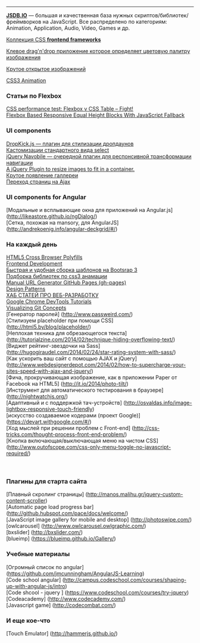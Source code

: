 -------------------------------------------------------------------------

<a href="http://www.jsdb.io/">__JSDB.IO__</a> — большая и качественная база нужных скриптов/библиотек/фреймворков на JavaScript.
Все распределено по категориям: Animation, Application, Audio, Video, Games и др.

<a href="http://usablica.github.io/front-end-frameworks/compare.html">Коллекция CSS __frontend frameworks__</a>

<a href="http://lokeshdhakar.com/projects/color-thief/">Клевое drag'n'drop приложение которое определяет цветовую палитру изображения</a>

<a href="http://codepen.io/terrymun/full/JKHwp">Крутое открытое изображений</a>

<a href="http://www.justinaguilar.com/animations/index.html#">CSS3 Animation</a>



### Статьи по Flexbox

<a href="http://benfrain.com/css-performance-test-flexbox-v-css-table-fight/">CSS performance test: Flexbox v CSS Table – Fight!</a><br>
<a href="http://osvaldas.info/flexbox-based-responsive-equal-height-blocks-with-javascript-fallback">Flexbox Based Responsive Equal Height Blocks With JavaScript Fallback</a><br>


### UI components
<a href="http://robdel12.github.io/DropKick/">DropKick.js — плагин для стилизации дропдаунов</a><br>
<a href="http://vst.mn/selectordie/">Кастомизации стандартного вида select</a><br>
<a href="http://madebymade.github.io/jquery-navobile/">jQuery Navobile — очередной плагин для респонсивной трансформации навигации</a><br>
<a href="https://dl.dropboxusercontent.com/u/6983010/wserv/imgLiquid/examples/imgLiquid.html">
  A jQuery Plugin to resize images to fit in a container.
</a><br>
<a href="http://ademilter.com/lab/liffect/">
 Крутое появление галлереи
</a><br>
<a href="https://github.com/defunkt/jquery-pjax">
 Переход страниц на Ajax
</a><br>

### UI components for Angular

[Модальные и всплывающие окна для приложений на Angular.js] (http://likeastore.github.io/ngDialog/) <br>
[Cетка, похожая на mansory, для AngularJS] (http://andrekoenig.info/angular-deckgrid/#/) <br>

### На каждый день
<a href="https://github.com/Modernizr/Modernizr/wiki/HTML5-Cross-browser-Polyfills">HTML5 Cross Browser Polyfills </a><br>
<a href="https://github.com/dypsilon/frontend-dev-bookmarks">Frontend Development</a><br>
<a href="http://lollyt.in/"> Быстрая и удобная сборка шаблонов на Bootsrap 3</a><br>
<a href="http://codegeekz.com/css-effect-libraries-creating-beautiful-animations/"> Подборка библиотек по css3 анамации</a><br>
<a href="http://drastudio.github.io/url-generator/"> Manual URL Generator GitHub Pages (gh-pages)</a><br>
<a href="http://codepen.io/patterns/"> Design Patterns </a><br>
<a href="http://devshelf.us/"> ХАБ СТАТЕЙ ПРО ВЕБ-РАЗРАБОТКУ </a><br>
<a href="http://sixrevisions.com/tutorials/devtools-tutorials/"> Google Chrome DevTools Tutorials </a><br>
[Visualizing Git Concepts](http://onlywei.github.io/explain-git-with-d3/) <br>
[Генератор паролей] (http://www.passweird.com/) <br>
[Стилизуем placeholder при помощи CSS] (http://html5.by/blog/placeholder/) <br>
[Неплохая техника для обрезающегося текста] (http://tutorialzine.com/2014/02/technique-hiding-overflowing-text/) <br>
[Виджет рейтинг-звездочки на Sass] (http://hugogiraudel.com/2014/02/24/star-rating-system-with-sass/) <br>
[Как ускорить ваш сайт с помощью AJAX и jQuery] (http://www.webdesignerdepot.com/2014/02/how-to-supercharge-your-sites-speed-with-ajax-and-jquery/) <br>
[Фича, прокручивающая изображение, как в приложении Paper от Facebook на HTML5] (http://jt.io/2014/photo-tilt/) <br>
[Инструмент для автоматического тестирования в браузере] (http://nightwatchjs.org/) <br>
[Адаптивный и с поддержкой тач-устройств] (http://osvaldas.info/image-lightbox-responsive-touch-friendly) <br>
[искусство создаваемое кодерами (проект Google)] (https://devart.withgoogle.com/#/) <br>
[Ход мыслей при решении проблем с Front-end] (http://css-tricks.com/thought-process-front-end-problem/) <br>
[Кнопка включающая/выключающая меню на чистом CSS] (http://www.outofscope.com/css-only-menu-toggle-no-javascript-required/)
<br>
[]() <br>
[]() <br>

 


### Плагины для старта сайта
 
[Плавный скролинг страницы] (http://manos.malihu.gr/jquery-custom-content-scroller) <br>
[Automatic page load progress bar] (http://github.hubspot.com/pace/docs/welcome/) <br>
[JavaScript image gallery for mobile and desktop] (http://photoswipe.com/) <br>
[owlcarousel] (http://www.owlcarousel.owlgraphic.com/) <br>
[bxslider] (http://bxslider.com/) <br>
[blueimp] (https://blueimp.github.io/Gallery/) <br>

### Учебные материалы

[Огромный список по angular] (https://github.com/jmcunningham/AngularJS-Learning) <br>
[Code school angular] (http://campus.codeschool.com/courses/shaping-up-with-angular-js/intro) <br>
[Code shcool - jquery ] (https://www.codeschool.com/courses/try-jquery) <br>
[Codeacademy] (http://www.codecademy.com/) <br>
[Javascript game] (http://codecombat.com/) <br>


### И еще кое-что

[Touch Emulator] (http://hammerjs.github.io/)



 
 
 
 
 

